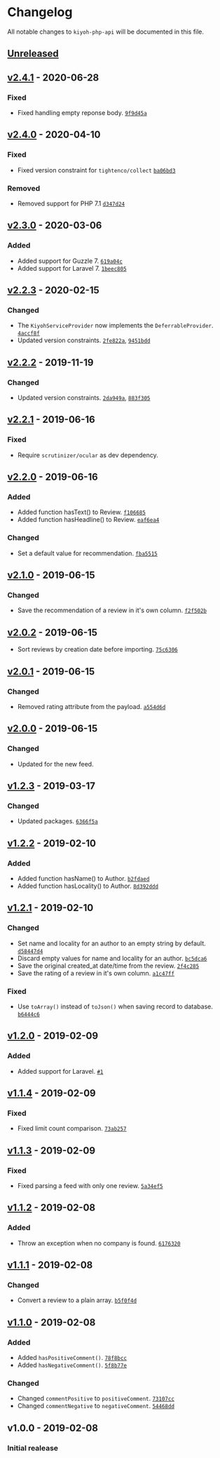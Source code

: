 # Changelog

All notable changes to `kiyoh-php-api` will be documented in this file.

## [Unreleased]

## [v2.4.1] - 2020-06-28

### Fixed
- Fixed handling empty reponse body. [`9f9d45a`](https://github.com/mvdnbrk/kiyoh-php-api/commit/9f9d45a4cd03f68ede584aabc33ac1b1bfdb3050)

## [v2.4.0] - 2020-04-10

### Fixed
- Fixed version constraint for `tightenco/collect` [`ba06bd3`](https://github.com/mvdnbrk/kiyoh-php-api/commit/ba06bd3df5f54e63ec8657596972208fdf37e013)

### Removed
- Removed support for PHP 7.1 [`d347d24`](https://github.com/mvdnbrk/kiyoh-php-api/commit/d347d247a4743c892cc98f4642d461e768334387)

## [v2.3.0] - 2020-03-06

### Added
- Added support for Guzzle 7. [`619a04c`](https://github.com/mvdnbrk/kiyoh-php-api/commit/619a04c5ec113c44139a81c799143ffb754f84a0)
- Added support for Laravel 7. [`1beec805`](https://github.com/mvdnbrk/kiyoh-php-api/commit/1beec80569510100f4d93dc2b9bff8e86b946314)

## [v2.2.3] - 2020-02-15

### Changed
- The `KiyohServiceProvider` now implements the `DeferrableProvider`. [`4accf8f`](https://github.com/mvdnbrk/kiyoh-php-api/commit/4accf8f9eff29303a8cf8f5aa64018ed7e55b84b)
- Updated version constraints. [`2fe822a`](https://github.com/mvdnbrk/kiyoh-php-api/commit/2fe822a06519acfd5bb49e1f5c2b4587552fffac), [`9451bdd`](https://github.com/mvdnbrk/kiyoh-php-api/commit/9451bdd789056417369a00f43a91b74f225f79fa)

## [v2.2.2] - 2019-11-19

### Changed
- Updated version constraints. [`2da949a`](https://github.com/mvdnbrk/kiyoh-php-api/commit/2da949a937999fcedc595775b057f32072a02860), [`883f305`](https://github.com/mvdnbrk/kiyoh-php-api/commit/883f3050cd43ac26ac1bc9984c66ead54c9de642)

## [v2.2.1] - 2019-06-16

### Fixed
- Require `scrutinizer/ocular` as dev dependency.

## [v2.2.0] - 2019-06-16

### Added
- Added function hasText() to Review. [`f106685`](https://github.com/mvdnbrk/kiyoh-php-api/commit/f106685b41874bb4a8f1e7c11eb897624f1bb800)
- Added function hasHeadline() to Review. [`eaf6ea4`](https://github.com/mvdnbrk/kiyoh-php-api/commit/eaf6ea44bb39c071fc28082682289577c9331e81)

### Changed
- Set a default value for recommendation. [`fba5515`](https://github.com/mvdnbrk/kiyoh-php-api/commit/fba5515bc9a334d6d12538841072aaa91b589400)

## [v2.1.0] - 2019-06-15

### Changed
- Save the recommendation of a review in it's own column. [`f2f502b`](https://github.com/mvdnbrk/kiyoh-php-api/commit/f2f502b02a1986e9dd6a6674810de91d06d8792d)

## [v2.0.2] - 2019-06-15

- Sort reviews by creation date before importing. [`75c6306`](https://github.com/mvdnbrk/kiyoh-php-api/commit/75c6306e193fb9953501f03d637642735d770f1b)

## [v2.0.1] - 2019-06-15

### Changed
- Removed rating attribute from the payload. [`a554d6d`](https://github.com/mvdnbrk/kiyoh-php-api/commit/a554d6d88212eefde2d23fbf9f0300a0ae8f7081)

## [v2.0.0] - 2019-06-15

### Changed
- Updated for the new feed.

## [v1.2.3] - 2019-03-17

### Changed
- Updated packages. [`6366f5a`](https://github.com/mvdnbrk/kiyoh-php-api/commit/6366f5a2e0556ed47d27b655fa7173ac6c422460)

## [v1.2.2] - 2019-02-10

### Added
- Added function hasName() to Author. [`b2fdaed`](https://github.com/mvdnbrk/kiyoh-php-api/commit/b2fdaed6b97583ffdc7c7bc56157e9a6601e4b85)
- Added function hasLocality() to Author. [`8d392ddd`](https://github.com/mvdnbrk/kiyoh-php-api/commit/8d392dddddcd8a2c3b65aaf9e5f4cf85d27705fa)

## [v1.2.1] - 2019-02-10

### Changed
- Set name and locality for an author to an empty string by default. [`d58447d4`](https://github.com/mvdnbrk/kiyoh-php-api/commit/d58447d481e35730a6830b04387fe809faaa1d27)
- Discard empty values for name and locality for an author. [`bc5dca6`](https://github.com/mvdnbrk/kiyoh-php-api/commit/bc5dca603b6aef53def4713970f05fe216765da7)
- Save the original created_at date/time from the review. [`2f4c285`](https://github.com/mvdnbrk/kiyoh-php-api/commit/2f4c285ae2006cd856abd35038261d28fa2d9784)
- Save the rating of a review in it's own column. [`a1c47ff`](https://github.com/mvdnbrk/kiyoh-php-api/commit/a1c47ff6f5b227b11ef56ce56c0287d73e453bec)

### Fixed
- Use `toArray()` instead of `toJson()` when saving record to database. [`b6444c6`](https://github.com/mvdnbrk/kiyoh-php-api/commit/b6444c6dabcae9a8f6be4223b47276b756fb7692)

## [v1.2.0] - 2019-02-09

### Added
- Added support for Laravel. [`#1`](https://github.com/mvdnbrk/kiyoh-php-api/pull/1)

## [v1.1.4] - 2019-02-09

### Fixed
- Fixed limit count comparison. [`73ab257`](https://github.com/mvdnbrk/kiyoh-php-api/commit/73ab257b9aac3cd819a58dd0aa4f5665622bc4b6)

## [v1.1.3] - 2019-02-09

### Fixed
- Fixed parsing a feed with only one review. [`5a34ef5`](https://github.com/mvdnbrk/kiyoh-php-api/commit/5a34ef53748550120d20e9dde3c6cf6a06a6c525)

## [v1.1.2] - 2019-02-08

### Added
- Throw an exception when no company is found. [`6176320`](https://github.com/mvdnbrk/kiyoh-php-api/commit/6176320b5b245406cca1a87ac2970c7ee2e980c6)

## [v1.1.1] - 2019-02-08

### Changed
- Convert a review to a plain array. [`b5f0f4d`](https://github.com/mvdnbrk/kiyoh-php-api/commit/b5f0f4da336f2a5ded206ee8357b1d639c445564)

## [v1.1.0] - 2019-02-08

### Added
- Added `hasPositiveComment()`. [`78f8bcc`](https://github.com/mvdnbrk/kiyoh-php-api/commit/78f8bcca350b2a7d08a651dc2d568c496b792317)
- Added `hasNegativeComment()`. [`5f8b77e`](https://github.com/mvdnbrk/kiyoh-php-api/commit/5f8b77eafd51a10d1ae8ba06cd3f6900fb1c80b8)

### Changed
- Changed `commentPositive` to `positiveComment`. [`73107cc`](https://github.com/mvdnbrk/kiyoh-php-api/commit/73107cc82c4465fb50f9a794db8fb91748bbe140)
- Changed `commentNegative` to `negativeComment`. [`54468dd`](https://github.com/mvdnbrk/kiyoh-php-api/commit/54468dda81b228b349d7569f0463c035552e4be8)

## v1.0.0 - 2019-02-08

### Initial realease

[Unreleased]: https://github.com/mvdnbrk/kiyoh-php-api/compare/v2.4.1...HEAD
[v2.4.1]: https://github.com/mvdnbrk/kiyoh-php-api/compare/v2.4.0...v2.4.1
[v2.4.0]: https://github.com/mvdnbrk/kiyoh-php-api/compare/v2.3.0...v2.4.0
[v2.3.0]: https://github.com/mvdnbrk/kiyoh-php-api/compare/v2.2.3...v2.3.0
[v2.2.3]: https://github.com/mvdnbrk/kiyoh-php-api/compare/v2.2.2...v2.2.3
[v2.2.2]: https://github.com/mvdnbrk/kiyoh-php-api/compare/v2.2.1...v2.2.2
[v2.2.1]: https://github.com/mvdnbrk/kiyoh-php-api/compare/v2.2.0...v2.2.1
[v2.2.0]: https://github.com/mvdnbrk/kiyoh-php-api/compare/v2.1.0...v2.2.0
[v2.1.0]: https://github.com/mvdnbrk/kiyoh-php-api/compare/v2.0.2...v2.1.0
[v2.0.2]: https://github.com/mvdnbrk/kiyoh-php-api/compare/v2.0.1...v2.0.2
[v2.0.1]: https://github.com/mvdnbrk/kiyoh-php-api/compare/v2.0.0...v2.0.1
[v2.0.0]: https://github.com/mvdnbrk/kiyoh-php-api/compare/v1.2.3...v2.0.0
[v1.2.3]: https://github.com/mvdnbrk/kiyoh-php-api/compare/v1.2.2...v1.2.3
[v1.2.2]: https://github.com/mvdnbrk/kiyoh-php-api/compare/v1.2.1...v1.2.2
[v1.2.1]: https://github.com/mvdnbrk/kiyoh-php-api/compare/v1.2.0...v1.2.1
[v1.2.0]: https://github.com/mvdnbrk/kiyoh-php-api/compare/v1.1.4...v1.2.0
[v1.1.4]: https://github.com/mvdnbrk/kiyoh-php-api/compare/v1.1.3...v1.1.4
[v1.1.3]: https://github.com/mvdnbrk/kiyoh-php-api/compare/v1.1.2...v1.1.3
[v1.1.2]: https://github.com/mvdnbrk/kiyoh-php-api/compare/v1.1.1...v1.1.2
[v1.1.1]: https://github.com/mvdnbrk/kiyoh-php-api/compare/v1.1.0...v1.1.1
[v1.1.0]: https://github.com/mvdnbrk/kiyoh-php-api/compare/v1.0.0...v1.1.0
